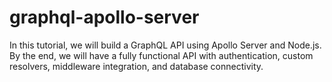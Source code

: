 # graphql-apollo-server
In this tutorial, we will build a GraphQL API using Apollo Server and Node.js. By the end, we will have a fully functional API with authentication, custom resolvers, middleware integration, and database connectivity.
